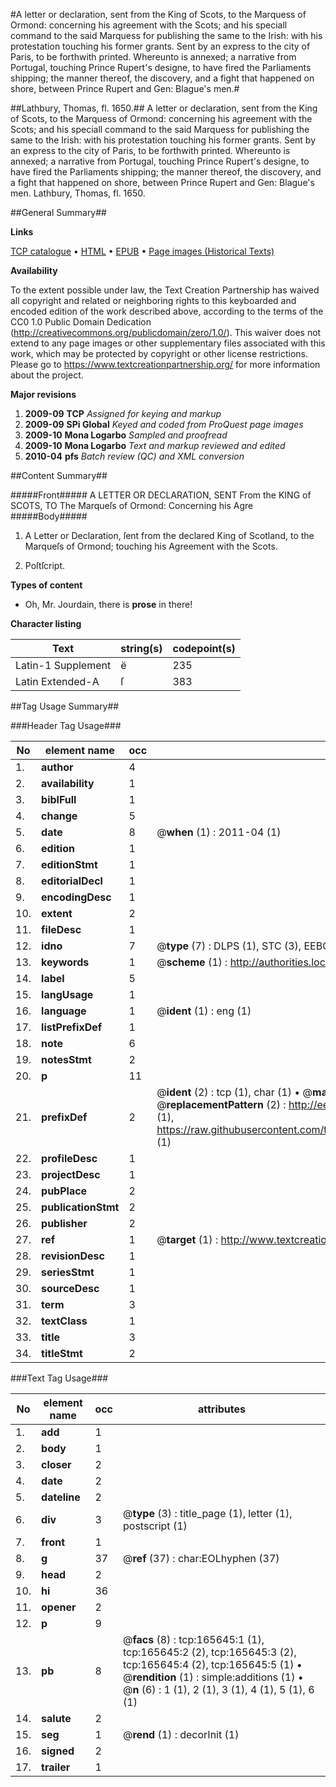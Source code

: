 #A letter or declaration, sent from the King of Scots, to the Marquess of Ormond: concerning his agreement with the Scots; and his speciall command to the said Marquess for publishing the same to the Irish: with his protestation touching his former grants. Sent by an express to the city of Paris, to be forthwith printed. Whereunto is annexed; a narrative from Portugal, touching Prince Rupert's designe, to have fired the Parliaments shipping; the manner thereof, the discovery, and a fight that happened on shore, between Prince Rupert and Gen: Blague's men.#

##Lathbury, Thomas, fl. 1650.##
A letter or declaration, sent from the King of Scots, to the Marquess of Ormond: concerning his agreement with the Scots; and his speciall command to the said Marquess for publishing the same to the Irish: with his protestation touching his former grants. Sent by an express to the city of Paris, to be forthwith printed. Whereunto is annexed; a narrative from Portugal, touching Prince Rupert's designe, to have fired the Parliaments shipping; the manner thereof, the discovery, and a fight that happened on shore, between Prince Rupert and Gen: Blague's men.
Lathbury, Thomas, fl. 1650.

##General Summary##

**Links**

[TCP catalogue](http://www.ota.ox.ac.uk/tcp/)  • 
[HTML](http://tei.it.ox.ac.uk/tcp/Texts-HTML/free/A88/A88779.html)  • 
[EPUB](http://tei.it.ox.ac.uk/tcp/Texts-EPUB/free/A88/A88779.epub) • 
[Page images (Historical Texts)](https://historicaltexts.jisc.ac.uk/eebo-99862958e)

**Availability**

To the extent possible under law, the Text Creation Partnership has waived all copyright and related or neighboring rights to this keyboarded and encoded edition of the work described above, according to the terms of the CC0 1.0 Public Domain Dedication (http://creativecommons.org/publicdomain/zero/1.0/). This waiver does not extend to any page images or other supplementary files associated with this work, which may be protected by copyright or other license restrictions. Please go to https://www.textcreationpartnership.org/ for more information about the project.

**Major revisions**

1. __2009-09__ __TCP__ *Assigned for keying and markup*
1. __2009-09__ __SPi Global__ *Keyed and coded from ProQuest page images*
1. __2009-10__ __Mona Logarbo__ *Sampled and proofread*
1. __2009-10__ __Mona Logarbo__ *Text and markup reviewed and edited*
1. __2010-04__ __pfs__ *Batch review (QC) and XML conversion*

##Content Summary##

#####Front#####
A LETTER OR DECLARATION, SENT From the KING of SCOTS, TO The Marqueſs of Ormond: Concerning his Agre
#####Body#####

1. A Letter or Declaration, ſent from the declared King of Scotland, to the Marqueſs of Ormond; touching his Agreement with the Scots.

1. Poſtſcript.

**Types of content**

  * Oh, Mr. Jourdain, there is **prose** in there!

**Character listing**


|Text|string(s)|codepoint(s)|
|---|---|---|
|Latin-1 Supplement|ë|235|
|Latin Extended-A|ſ|383|

##Tag Usage Summary##

###Header Tag Usage###

|No|element name|occ|attributes|
|---|---|---|---|
|1.|__author__|4||
|2.|__availability__|1||
|3.|__biblFull__|1||
|4.|__change__|5||
|5.|__date__|8| @__when__ (1) : 2011-04 (1)|
|6.|__edition__|1||
|7.|__editionStmt__|1||
|8.|__editorialDecl__|1||
|9.|__encodingDesc__|1||
|10.|__extent__|2||
|11.|__fileDesc__|1||
|12.|__idno__|7| @__type__ (7) : DLPS (1), STC (3), EEBO-CITATION (1), PROQUEST (1), VID (1)|
|13.|__keywords__|1| @__scheme__ (1) : http://authorities.loc.gov/ (1)|
|14.|__label__|5||
|15.|__langUsage__|1||
|16.|__language__|1| @__ident__ (1) : eng (1)|
|17.|__listPrefixDef__|1||
|18.|__note__|6||
|19.|__notesStmt__|2||
|20.|__p__|11||
|21.|__prefixDef__|2| @__ident__ (2) : tcp (1), char (1)  •  @__matchPattern__ (2) : ([0-9\-]+):([0-9IVX]+) (1), (.+) (1)  •  @__replacementPattern__ (2) : http://eebo.chadwyck.com/downloadtiff?vid=$1&page=$2 (1), https://raw.githubusercontent.com/textcreationpartnership/Texts/master/tcpchars.xml#$1 (1)|
|22.|__profileDesc__|1||
|23.|__projectDesc__|1||
|24.|__pubPlace__|2||
|25.|__publicationStmt__|2||
|26.|__publisher__|2||
|27.|__ref__|1| @__target__ (1) : http://www.textcreationpartnership.org/docs/. (1)|
|28.|__revisionDesc__|1||
|29.|__seriesStmt__|1||
|30.|__sourceDesc__|1||
|31.|__term__|3||
|32.|__textClass__|1||
|33.|__title__|3||
|34.|__titleStmt__|2||


###Text Tag Usage###

|No|element name|occ|attributes|
|---|---|---|---|
|1.|__add__|1||
|2.|__body__|1||
|3.|__closer__|2||
|4.|__date__|2||
|5.|__dateline__|2||
|6.|__div__|3| @__type__ (3) : title_page (1), letter (1), postscript (1)|
|7.|__front__|1||
|8.|__g__|37| @__ref__ (37) : char:EOLhyphen (37)|
|9.|__head__|2||
|10.|__hi__|36||
|11.|__opener__|2||
|12.|__p__|9||
|13.|__pb__|8| @__facs__ (8) : tcp:165645:1 (1), tcp:165645:2 (2), tcp:165645:3 (2), tcp:165645:4 (2), tcp:165645:5 (1)  •  @__rendition__ (1) : simple:additions (1)  •  @__n__ (6) : 1 (1), 2 (1), 3 (1), 4 (1), 5 (1), 6 (1)|
|14.|__salute__|2||
|15.|__seg__|1| @__rend__ (1) : decorInit (1)|
|16.|__signed__|2||
|17.|__trailer__|1||

